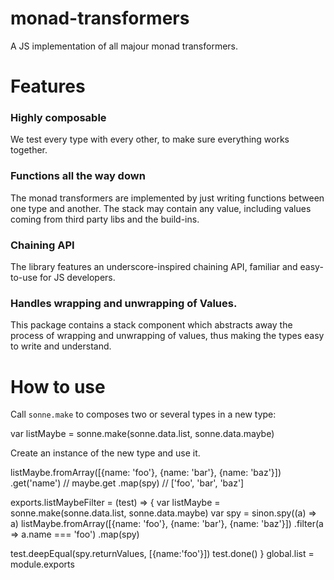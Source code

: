 # monad-transformers
A JS implementation of all majour monad transformers.

# Features

### Highly composable
We test every type with every other, to make sure everything works together. 

### Functions all the way down
The monad transformers are implemented by just writing functions between one type and another. The stack may contain any value, including values coming from third party libs and the build-ins.

### Chaining API
The library features an underscore-inspired chaining API, familiar and easy-to-use for JS developers.

### Handles wrapping and unwrapping of Values.
This package contains a stack component which abstracts away the process of wrapping and unwrapping of values, thus making the types easy
to write and understand.

# How to use

Call `sonne.make` to composes two or several types in a new type:

  var listMaybe = sonne.make(sonne.data.list, sonne.data.maybe)

Create an instance of the new type and use it.
  
  listMaybe.fromArray([{name: 'foo'}, {name: 'bar'}, {name: 'baz'}])
    .get('name') // maybe.get
    .map(spy) // ['foo', 'bar', 'baz']

exports.listMaybeFilter = (test) => {
  var listMaybe = sonne.make(sonne.data.list, sonne.data.maybe)
  var spy = sinon.spy((a) => a)
  listMaybe.fromArray([{name: 'foo'}, {name: 'bar'}, {name: 'baz'}])
    .filter(a => a.name === 'foo')
    .map(spy)

  test.deepEqual(spy.returnValues, [{name:'foo'}])
  test.done()
}
global.list = module.exports
